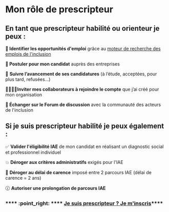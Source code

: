 # Mon rôle de prescripteur

## En tant que prescripteur habilité ou orienteur je peux :&#x20;

**🔎 Identifier les opportunités d'emploi** grâce au [moteur de recherche des emplois de l'inclusion](https://emplois.inclusion.beta.gouv.fr)

**📝 Postuler pour mon candidat** auprès des entreprises

&#x20;🔬 **Suivre l’avancement de ses candidatures** (à l’étude, acceptées, pour plus tard, refusées…)

**🧍‍♀️🧍‍♂️Inviter mes collaborateurs à rejoindre le compte** que j’ai créé pour mon organisation

**💬 Échanger sur le Forum de discussion** avec la communauté des acteurs de l'inclusion

## Si je suis prescripteur habilité je peux également :&#x20;

✅ **Valider l'éligibilité IAE** de mon candidat en réalisant un diagnostic social et professionnel individuel

💥  **Déroger aux critères administratifs** exigés pour l'IAE

💫 **Déroger au délai de carence** imposé entre 2 parcours IAE (délai de carence = 2 ans)

🕧 **Autoriser une prolongation de parcours IAE**



### &#x20;   ****    :point\_right: **** [**Je suis prescripteur ? Je m'inscris**](https://emplois.inclusion.beta.gouv.fr)****
